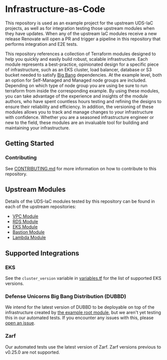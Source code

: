 # Infrastructure-as-Code

This repository is used as an example project for the upstream UDS-IaC projects, as well as for integration testing those upstream modules when they have updates. When any of the upstream IaC modules receive a new release Renovate will open a PR and trigger a pipeline in this repository that performs integration and E2E tests.

This repository references a collection of Terraform modules designed to help you quickly and easily build robust, scalable infrastructure. Each module represents a best-practice, opinionated design for a specific piece of infrastructure, such as an EKS cluster, load balancer, database or S3 bucket needed to satisfy [Big Bang](https://docs-bigbang.dso.mil/) dependencies. At the example level, both an option for Self-Managed and Managed node groups are included. Depending on which type of node group you are using be sure to run terraform from inside the corresponding example. By using these modules, you can take advantage of the experience and insights of the module authors, who have spent countless hours testing and refining the designs to ensure their reliability and efficiency. In addition, the versioning of these modules allows you to track and manage changes to your infrastructure with confidence. Whether you are a seasoned infrastructure engineer or new to the field, these modules are an invaluable tool for building and maintaining your infrastructure.

## Getting Started

### Contributing

See [CONTRIBUTING.md](CONTRIBUTING.md) for more information on how to contribute to this repository.

## Upstream Modules

Details of the UDS-IaC modules tested by this repository can be found in each of the upstream repositories:

- [VPC Module](https://github.com/defenseunicorns/terraform-aws-uds-vpc)
- [RDS Module](https://github.com/defenseunicorns/terraform-aws-uds-rds)
- [EKS Module](https://github.com/defenseunicorns/terraform-aws-uds-eks)
- [Bastion Module](https://github.com/defenseunicorns/terraform-aws-uds-bastion)
- [Lambda Module](https://github.com/defenseunicorns/terraform-aws-uds-lambda)

## Supported Integrations

### EKS
See the `cluster_version` variable in [variables.tf](examples/complete/variables.tf) for the list of supported EKS versions.

### Defense Unicorns Big Bang Distribution (DUBBD)
We intend for the latest version of DUBBD to be deployable on top of the infrastructure created by [the example root module](examples/complete), but we aren't yet testing this in our automated tests. If you encounter any issues with this, please [open an issue](https://github.com/defenseunicorns/delivery-aws-iac/issues/new/choose).

### Zarf
Our automated tests use the latest version of Zarf. Zarf versions previous to v0.25.0 are not supported.
